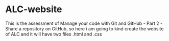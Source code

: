 # ALC-website
This is the assessment of Manage your code with Git and GitHub - Part 2 - Share a repository on GitHub, so here i am going to kind create the website of ALC and it will have two files .html and .css
